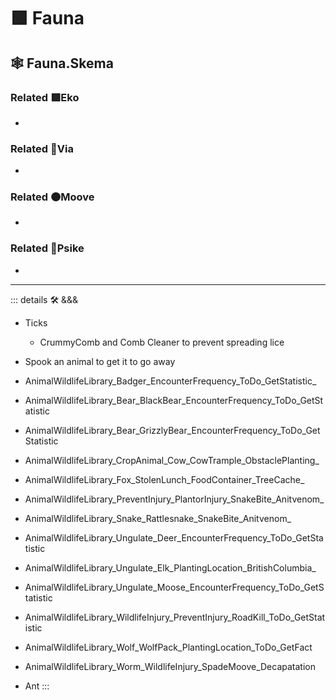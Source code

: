 # 🟩 <ekos>Fauna</ekos>

## 🕸 Fauna.Skema

### Related 🟩<ekos>Eko</ekos>

-

### Related 🔻<via>Via</via>

-

### Related 🟠<mooves>Moove</mooves>

-

### Related 💜<psike>Psike</psike>

-

---

<!-- =================================================== -->
<!-- =================================================== -->
<!-- =================================================== -->
<!-- =================================================== -->
<!-- =================================================== -->
::: details 🛠 <dev>&&&</dev>

- Ticks
    - CrummyComb and Comb Cleaner to prevent spreading lice
- Spook an animal to get it to go away

- AnimalWildlifeLibrary_Badger_EncounterFrequency_ToDo_GetStatistic_
- AnimalWildlifeLibrary_Bear_BlackBear_EncounterFrequency_ToDo_GetStatistic
- AnimalWildlifeLibrary_Bear_GrizzlyBear_EncounterFrequency_ToDo_GetStatistic
- AnimalWildlifeLibrary_CropAnimal_Cow_CowTrample_ObstaclePlanting_
- AnimalWildlifeLibrary_Fox_StolenLunch_FoodContainer_TreeCache_
- AnimalWildlifeLibrary_PreventInjury_PlantorInjury_SnakeBite_Anitvenom_
- AnimalWildlifeLibrary_Snake_Rattlesnake_SnakeBite_Anitvenom_
- AnimalWildlifeLibrary_Ungulate_Deer_EncounterFrequency_ToDo_GetStatistic
- AnimalWildlifeLibrary_Ungulate_Elk_PlantingLocation_BritishColumbia_
- AnimalWildlifeLibrary_Ungulate_Moose_EncounterFrequency_ToDo_GetStatistic
- AnimalWildlifeLibrary_WildlifeInjury_PreventInjury_RoadKill_ToDo_GetStatistic
- AnimalWildlifeLibrary_Wolf_WolfPack_PlantingLocation_ToDo_GetFact
- AnimalWildlifeLibrary_Worm_WildlifeInjury_SpadeMoove_Decapatation
- Ant
:::
